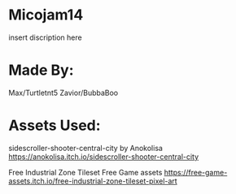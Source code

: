 # Micojam14

insert discription here

# Made By:
Max/Turtletnt5
Zavior/BubbaBoo

# Assets Used:

sidescroller-shooter-central-city
by Anokolisa
https://anokolisa.itch.io/sidescroller-shooter-central-city

Free Industrial Zone Tileset
Free Game assets
https://free-game-assets.itch.io/free-industrial-zone-tileset-pixel-art

